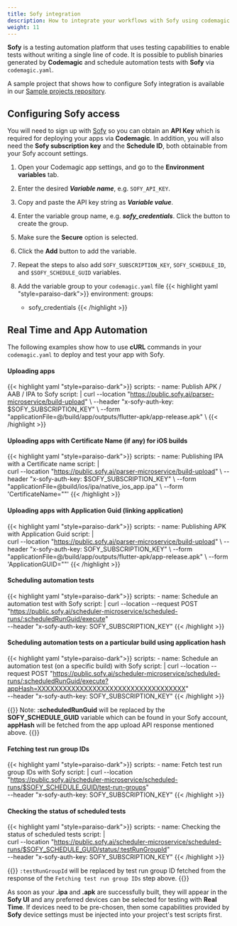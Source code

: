 ```yaml
---
title: Sofy integration
description: How to integrate your workflows with Sofy using codemagic.yaml
weight: 11
---
```


**Sofy** is a testing automation platform that uses testing capabilities to enable tests without writing a single line of code. It is possible to publish binaries generated by **Codemagic** and schedule automation tests with **Sofy** via `codemagic.yaml`.

A sample project that shows how to configure Sofy integration is available in our [Sample projects repository](https://github.com/codemagic-ci-cd/codemagic-sample-projects/tree/main/integrations/sofy_integration_demo_project).


## Configuring Sofy access

You will need to sign up with [Sofy](https://sofy.ai/) so you can obtain an **API Key** which is required for deploying your apps via **Codemagic**. In addition, you will also need the **Sofy subscription key** and the **Schedule ID**, both obtainable from your Sofy account settings.

1. Open your Codemagic app settings, and go to the **Environment variables** tab.
2. Enter the desired **_Variable name_**, e.g. `SOFY_API_KEY`.
3. Copy and paste the API key string as **_Variable value_**.
4. Enter the variable group name, e.g. **_sofy_credentials_**. Click the button to create the group.
5. Make sure the **Secure** option is selected.
6. Click the **Add** button to add the variable.
7. Repeat the steps to also add `SOFY_SUBSCRIPTION_KEY`, `SOFY_SCHEDULE_ID`, and `$SOFY_SCHEDULE_GUID` variables.

8. Add the variable group to your `codemagic.yaml` file
{{< highlight yaml "style=paraiso-dark">}}
  environment:
    groups:
      - sofy_credentials
{{< /highlight >}}


## Real Time and App Automation

The following examples show how to use **cURL** commands in your `codemagic.yaml` to deploy and test your app with Sofy.

#### Uploading apps

{{< highlight yaml "style=paraiso-dark">}}
  scripts:
    - name: Publish APK / AAB / IPA to Sofy
      script: | 
        curl --location "https://public.sofy.ai/parser-microservice/build-upload" \ 
          --header "x-sofy-auth-key: $SOFY_SUBSCRIPTION_KEY" \ 
          --form "applicationFile=@/build/app/outputs/flutter-apk/app-release.apk" \ 
{{< /highlight >}}

#### Uploading apps with Certificate Name (if any) for iOS builds

{{< highlight yaml "style=paraiso-dark">}}
 scripts: 
    - name: Publishing IPA with a Certificate name
      script: |  
        curl --location "https://public.sofy.ai/parser-microservice/build-upload" \ 
          --header "x-sofy-auth-key: $SOFY_SUBSCRIPTION_KEY" \ 
          --form "applicationFile=@build/ios/ipa/native_ios_app.ipa" \ 
          --form 'CertificateName=""' 
{{< /highlight >}}

#### Uploading apps with Application Guid (linking application)

{{< highlight yaml "style=paraiso-dark">}}
 scripts: 
    - name: Publishing APK with Application Guid 
      script: |        
        curl --location "https://public.sofy.ai/parser-microservice/build-upload" \ 
          --header "x-sofy-auth-key: SOFY_SUBSCRIPTION_KEY" \ 
          --form "applicationFile=@/build/app/outputs/flutter-apk/app-release.apk" \ 
          --form 'ApplicationGUID=""'
{{< /highlight >}}



#### Scheduling automation tests

{{< highlight yaml "style=paraiso-dark">}}
  scripts:
    - name: Schedule an automation test with Sofy
      script: | 
          curl --location --request POST "https://public.sofy.ai/scheduler-microservice/scheduled-runs/:scheduledRunGuid/execute" \
            --header "x-sofy-auth-key: SOFY_SUBSCRIPTION_KEY" 
{{< /highlight >}}

#### Scheduling automation tests on a particular build using application hash

{{< highlight yaml "style=paraiso-dark">}}
  scripts: 
      - name: Schedule an automation test (on a specific build) with Sofy 
        script: | 
          curl --location --request POST "https://public.sofy.ai/scheduler-microservice/scheduled-runs/:scheduledRunGuid/execute?appHash=XXXXXXXXXXXXXXXXXXXXXXXXXXXXXXXXXXX" \
            --header "x-sofy-auth-key: SOFY_SUBSCRIPTION_KEY"
{{< /highlight >}}

{{<notebox>}}
Note: **:scheduledRunGuid** will be replaced by the **SOFY_SCHEDULE_GUID** variable which can be found in your Sofy account, **appHash** will be fetched from the app upload API response mentioned above.
{{</notebox>}}

#### Fetching test run group IDs

{{< highlight yaml "style=paraiso-dark">}}
  scripts: 
      - name: Fetch test run group IDs with Sofy 
        script: | 
          curl --location "https://public.sofy.ai/scheduler-microservice/scheduled-runs/$SOFY_SCHEDULE_GUID/test-run-groups" \
            --header "x-sofy-auth-key: SOFY_SUBSCRIPTION_KEY" 
{{< /highlight >}}

#### Checking the status of scheduled tests

{{< highlight yaml "style=paraiso-dark">}}
   scripts: 
      - name: Checking the status of scheduled tests 
        script: |  
          curl --location "https://public.sofy.ai/scheduler-microservice/scheduled-runs/$SOFY_SCHEDULE_GUID/status/:testRunGroupId" \
            --header "x-sofy-auth-key: SOFY_SUBSCRIPTION_KEY"
{{< /highlight >}}

{{<notebox>}}
`:testRunGroupId` will be replaced by test run group ID fetched from the response of the `Fetching test run group IDs` step above.
{{</notebox>}}

As soon as your **.ipa** and **.apk** are successfully built, they will appear in the **Sofy UI** and any preferred devices can be selected for testing with **Real Time**. If devices need to be pre-chosen, then some capabilities provided by **Sofy** device settings must be injected into your project's test scripts first. 

